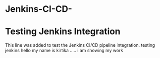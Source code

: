 # Jenkins-CI-CD-
# Testing Jenkins Integration
This line was added to test the Jenkins CI/CD pipeline integration.
testing jenkins 
hello
my name is kirtika ..... i am showing my work 
